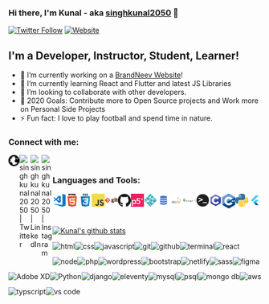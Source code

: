 ### Hi there, I'm Kunal - aka [singhkunal2050][website] 👋

[![Twitter Follow](https://img.shields.io/twitter/follow/singhkunal2050?color=1DA1F2&logo=twitter&style=for-the-badge)](https://twitter.com/intent/follow?original_referer=https%3A%2F%2Fgithub.com%2Fsinghkunal2050&screen_name=singhkunal2050)
[![Website](https://img.shields.io/website?label=singhkunal2050.netlify.app&style=for-the-badge&url=https%3A%2F%2Fsinghkunal2050.netlify.app)](https://singhkunal2050.netlify.app)

## I'm a Developer, Instructor, Student, Learner!

- 🔭 I’m currently working on a [BrandNeev Website][BrandNeev]!
- 🌱 I’m currently learning React and Flutter and latest JS Libraries
- 👯 I’m looking to collaborate with other developers.
- 🥅 2020 Goals: Contribute more to Open Source projects and Work more on Personal Side Projects
- ⚡ Fun fact: I love to play football and spend time in nature.

<!-- ### Spotify Playing 🎧
[<img src="https://now-playing-codestackr.vercel.app/api/spotify-playing" alt="codeSTACKr Spotify Playing" width="350" />](https://open.spotify.com/user/swyqyimdc12jajde4vpwd2x1b) -->

### Connect with me:

[<img align="left" alt="singhkunal2050.com" width="22px" src="https://raw.githubusercontent.com/iconic/open-iconic/master/svg/globe.svg" />][website]
[<img align="left" alt="singhkunal2050 | Twitter" width="22px" src="https://cdn.jsdelivr.net/npm/simple-icons@v3/icons/twitter.svg" />][twitter]
[<img align="left" alt="singhkunal2050 | LinkedIn" width="22px" src="https://cdn.jsdelivr.net/npm/simple-icons@v3/icons/linkedin.svg" />][linkedin]
[<img align="left" alt="singhkunal2050 | Instagram" width="22px" src="https://cdn.jsdelivr.net/npm/simple-icons@v3/icons/instagram.svg" />][instagram]

<br />

### Languages and Tools:


<img align="left" alt="Visual Studio Code" width="26px" src="https://raw.githubusercontent.com/github/explore/80688e429a7d4ef2fca1e82350fe8e3517d3494d/topics/visual-studio-code/visual-studio-code.png" />
<img align="left" alt="HTML5" width="26px" src="https://raw.githubusercontent.com/github/explore/80688e429a7d4ef2fca1e82350fe8e3517d3494d/topics/html/html.png" />
<img align="left" alt="CSS3" width="26px" src="https://raw.githubusercontent.com/github/explore/80688e429a7d4ef2fca1e82350fe8e3517d3494d/topics/css/css.png" />
<img align="left" alt="JavaScript" width="26px" src="https://raw.githubusercontent.com/github/explore/80688e429a7d4ef2fca1e82350fe8e3517d3494d/topics/javascript/javascript.png" />
<img align="left" alt="Git" width="26px" src="https://raw.githubusercontent.com/github/explore/80688e429a7d4ef2fca1e82350fe8e3517d3494d/topics/git/git.png" />
<img align="left" alt="GitHub" width="26px" src="https://raw.githubusercontent.com/github/explore/78df643247d429f6cc873026c0622819ad797942/topics/github/github.png" />
<img align="left" alt="p5" width="26px" src="img/p5.png" />
<img align="left" alt="netlify" width="26px" src="img/netlify.png" />

<img align="left" alt="SQL" width="26px" src="https://raw.githubusercontent.com/github/explore/80688e429a7d4ef2fca1e82350fe8e3517d3494d/topics/sql/sql.png" />
<img align="left" alt="MySQL" width="26px" src="https://raw.githubusercontent.com/github/explore/80688e429a7d4ef2fca1e82350fe8e3517d3494d/topics/mysql/mysql.png" />
<img align="left" alt="MongoDB" width="26px" src="https://raw.githubusercontent.com/github/explore/80688e429a7d4ef2fca1e82350fe8e3517d3494d/topics/mongodb/mongodb.png"> 
<img align="left" alt="Terminal" width="26px" src="https://raw.githubusercontent.com/github/explore/80688e429a7d4ef2fca1e82350fe8e3517d3494d/topics/terminal/terminal.png">
<img align="left" alt="c" width="26px" src="img/c.png" />
<img align="left" alt="cpp" width="26px" src="img/cpp.jpg" />
<img align="left" alt="py" width="26px" src="img/py.png" />
<img align="left" alt="flutter" width="26px" src="img/flutter2.png" />


<br />
<br />


[website]: https://singhkunal2050.netlify.app
[twitter]: https://twitter.com/singhkunal2050
[youtube]: https://youtube.com/singhkunal2050
[instagram]: https://instagram.com/singhkunal2050
[linkedin]: https://linkedin.com/in/singhkunal2050
[BrandNeev]: http://brandneev.kernculture.com/

<br />

[![Kunal's github stats](https://github-readme-stats.vercel.app/api?username=singhkunal2050)](https://github.com/anuraghazra/github-readme-stats)


<img src="https://singhkunal2050v2.netlify.app/img/tech/image 2.png" loading="lazy" height="30" style="float:left;" alt="html">
<img src="https://singhkunal2050v2.netlify.app/img/tech/image 3.png" loading="lazy" height="30" style="float:left;" alt="css">
<img src="https://singhkunal2050v2.netlify.app/img/tech/image 4.png" loading="lazy" height="30" style="float:left;" alt="javascript">
<img src="https://singhkunal2050v2.netlify.app/img/tech/image 5.png" loading="lazy" height="30" style="float:left;" alt="git">
<img src="https://singhkunal2050v2.netlify.app/img/tech/image 6.png" loading="lazy" height="30" style="float:left;" alt="github">
<img src="https://singhkunal2050v2.netlify.app/img/tech/image 7.png" loading="lazy" height="30" style="float:left;" alt="terminal">
<img src="https://singhkunal2050v2.netlify.app/img/tech/image 8.png" loading="lazy" height="30" style="float:left;" alt="react">
<img src="https://singhkunal2050v2.netlify.app/img/tech/image 9.png" loading="lazy" height="30" style="float:left;" alt="node">
<img src="https://singhkunal2050v2.netlify.app/img/tech/image 10.png" loading="lazy" height="30" style="float:left;" alt="php">
<img src="https://singhkunal2050v2.netlify.app/img/tech/image 11.png" loading="lazy" height="30" style="float:left;" alt="wordpress">
<img src="https://singhkunal2050v2.netlify.app/img/tech/image 12.png" loading="lazy" height="30" style="float:left;" alt="bootstrap">
<img src="https://singhkunal2050v2.netlify.app/img/tech/image 13.png" loading="lazy" height="30" style="float:left;" alt="netlify">
<img src="https://singhkunal2050v2.netlify.app/img/tech/image 14.png" loading="lazy" height="30" style="float:left;" alt="sass">
<img src="https://singhkunal2050v2.netlify.app/img/tech/image 15.png" loading="lazy" height="30" style="float:left;" alt="figma">
<img src="https://singhkunal2050v2.netlify.app/img/tech/image 16.png" loading="lazy" height="30" style="float:left;" alt="Adobe XD">
<img src="https://singhkunal2050v2.netlify.app/img/tech/image 17.png" loading="lazy" height="30" style="float:left;" alt="Python">
<img src="https://singhkunal2050v2.netlify.app/img/tech/image 18.png" loading="lazy" height="30" style="float:left;" alt="django">
<img src="https://singhkunal2050v2.netlify.app/img/tech/image 19.png" loading="lazy" height="30" style="float:left;" alt="eleventy">
<img src="https://singhkunal2050v2.netlify.app/img/tech/image 20.png" loading="lazy" height="30" style="float:left;" alt="mysql">
<img src="https://singhkunal2050v2.netlify.app/img/tech/image 21.png" loading="lazy" height="30" style="float:left;" alt="psql">
<img src="https://singhkunal2050v2.netlify.app/img/tech/image 22.png" loading="lazy" height="30" style="float:left;" alt="mongo db">
<img src="https://singhkunal2050v2.netlify.app/img/tech/image 23.png" loading="lazy" height="30" style="float:left;" alt="aws">
<img src="https://singhkunal2050v2.netlify.app/img/tech/image 24.png" loading="lazy" height="30" style="float:left;" alt="typscript">
<img src="https://singhkunal2050v2.netlify.app/img/tech/image 32.png" loading="lazy" height="30" style="float:left;" alt="vs code">
